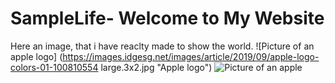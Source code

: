 # SampleLife- Welcome to My Website 
Here an image, that i have reaclty made to show the world. ![Picture of an apple logo] (https://images.idgesg.net/images/article/2019/09/apple-logo-colors-01-100810554 large.3x2.jpg "Apple logo")
![Picture of an apple](https://www.discountpartysupplies.com.au/media/catalog/product/cache/bee498d0887183cc5ae5d15ff8c9c20c/f/r/frudeaf03.jpg "Apple")

